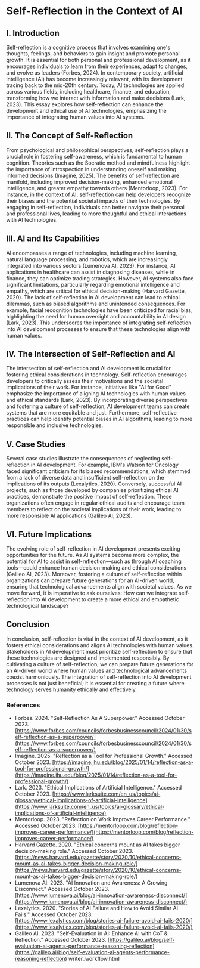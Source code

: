 # Self-Reflection in the Context of AI

## I. Introduction

Self-reflection is a cognitive process that involves examining one's thoughts, feelings, and behaviors to gain insight and promote personal growth. It is essential for both personal and professional development, as it encourages individuals to learn from their experiences, adapt to changes, and evolve as leaders (Forbes, 2024). In contemporary society, artificial intelligence (AI) has become increasingly relevant, with its development tracing back to the mid-20th century. Today, AI technologies are applied across various fields, including healthcare, finance, and education, transforming how we interact with information and make decisions (Lark, 2023). This essay explores how self-reflection can enhance the development and ethical use of AI technologies, emphasizing the importance of integrating human values into AI systems.

## II. The Concept of Self-Reflection

From psychological and philosophical perspectives, self-reflection plays a crucial role in fostering self-awareness, which is fundamental to human cognition. Theories such as the Socratic method and mindfulness highlight the importance of introspection in understanding oneself and making informed decisions (Imagine, 2025). The benefits of self-reflection are manifold, including improved decision-making, enhanced emotional intelligence, and greater empathy towards others (Mentorloop, 2023). For instance, in the context of AI, self-reflection can help developers recognize their biases and the potential societal impacts of their technologies. By engaging in self-reflection, individuals can better navigate their personal and professional lives, leading to more thoughtful and ethical interactions with AI technologies.

## III. AI and Its Capabilities

AI encompasses a range of technologies, including machine learning, natural language processing, and robotics, which are increasingly integrated into various sectors (Lumenova AI, 2023). For instance, AI applications in healthcare can assist in diagnosing diseases, while in finance, they can optimize trading strategies. However, AI systems also face significant limitations, particularly regarding emotional intelligence and empathy, which are critical for ethical decision-making (Harvard Gazette, 2020). The lack of self-reflection in AI development can lead to ethical dilemmas, such as biased algorithms and unintended consequences. For example, facial recognition technologies have been criticized for racial bias, highlighting the need for human oversight and accountability in AI design (Lark, 2023). This underscores the importance of integrating self-reflection into AI development processes to ensure that these technologies align with human values.

## IV. The Intersection of Self-Reflection and AI

The intersection of self-reflection and AI development is crucial for fostering ethical considerations in technology. Self-reflection encourages developers to critically assess their motivations and the societal implications of their work. For instance, initiatives like "AI for Good" emphasize the importance of aligning AI technologies with human values and ethical standards (Lark, 2023). By incorporating diverse perspectives and fostering a culture of self-reflection, AI development teams can create systems that are more equitable and just. Furthermore, self-reflective practices can help identify potential biases in AI algorithms, leading to more responsible and inclusive technologies.

## V. Case Studies

Several case studies illustrate the consequences of neglecting self-reflection in AI development. For example, IBM's Watson for Oncology faced significant criticism for its biased recommendations, which stemmed from a lack of diverse data and insufficient self-reflection on the implications of its outputs (Lexalytics, 2020). Conversely, successful AI projects, such as those developed by companies prioritizing ethical AI practices, demonstrate the positive impact of self-reflection. These organizations often engage in regular ethical audits and encourage team members to reflect on the societal implications of their work, leading to more responsible AI applications (Galileo AI, 2023).

## VI. Future Implications

The evolving role of self-reflection in AI development presents exciting opportunities for the future. As AI systems become more complex, the potential for AI to assist in self-reflection—such as through AI coaching tools—could enhance human decision-making and ethical considerations (Galileo AI, 2023). Moreover, fostering a culture of self-reflection within organizations can prepare future generations for an AI-driven world, ensuring that technological advancements align with societal values. As we move forward, it is imperative to ask ourselves: How can we integrate self-reflection into AI development to create a more ethical and empathetic technological landscape?

## Conclusion

In conclusion, self-reflection is vital in the context of AI development, as it fosters ethical considerations and aligns AI technologies with human values. Stakeholders in AI development must prioritize self-reflection to ensure that these technologies are designed and implemented responsibly. By cultivating a culture of self-reflection, we can prepare future generations for an AI-driven world where human values and technological advancements coexist harmoniously. The integration of self-reflection into AI development processes is not just beneficial; it is essential for creating a future where technology serves humanity ethically and effectively.

### References

- Forbes. 2024. "Self-Reflection As A Superpower." Accessed October 2023. [https://www.forbes.com/councils/forbesbusinesscouncil/2024/01/30/self-reflection-as-a-superpower/](https://www.forbes.com/councils/forbesbusinesscouncil/2024/01/30/self-reflection-as-a-superpower/)
- Imagine. 2025. "Reflection as a Tool for Professional Growth." Accessed October 2023. [https://imagine.jhu.edu/blog/2025/01/14/reflection-as-a-tool-for-professional-growth/](https://imagine.jhu.edu/blog/2025/01/14/reflection-as-a-tool-for-professional-growth/)
- Lark. 2023. "Ethical Implications of Artificial Intelligence." Accessed October 2023. [https://www.larksuite.com/en_us/topics/ai-glossary/ethical-implications-of-artificial-intelligence](https://www.larksuite.com/en_us/topics/ai-glossary/ethical-implications-of-artificial-intelligence)
- Mentorloop. 2023. "Reflection on Work Improves Career Performance." Accessed October 2023. [https://mentorloop.com/blog/reflection-improves-career-performance/](https://mentorloop.com/blog/reflection-improves-career-performance/)
- Harvard Gazette. 2020. "Ethical concerns mount as AI takes bigger decision-making role." Accessed October 2023. [https://news.harvard.edu/gazette/story/2020/10/ethical-concerns-mount-as-ai-takes-bigger-decision-making-role/](https://news.harvard.edu/gazette/story/2020/10/ethical-concerns-mount-as-ai-takes-bigger-decision-making-role/)
- Lumenova AI. 2023. "AI Innovation and Awareness: A Growing Disconnect." Accessed October 2023. [https://www.lumenova.ai/blog/ai-innovation-awareness-disconnect/](https://www.lumenova.ai/blog/ai-innovation-awareness-disconnect/)
- Lexalytics. 2020. "Stories of AI Failure and How to Avoid Similar AI Fails." Accessed October 2023. [https://www.lexalytics.com/blog/stories-ai-failure-avoid-ai-fails-2020/](https://www.lexalytics.com/blog/stories-ai-failure-avoid-ai-fails-2020/)
- Galileo AI. 2023. "Self-Evaluation in AI: Enhance AI with CoT & Reflection." Accessed October 2023. [https://galileo.ai/blog/self-evaluation-ai-agents-performance-reasoning-reflection](https://galileo.ai/blog/self-evaluation-ai-agents-performance-reasoning-reflection)
writer_workflow.html